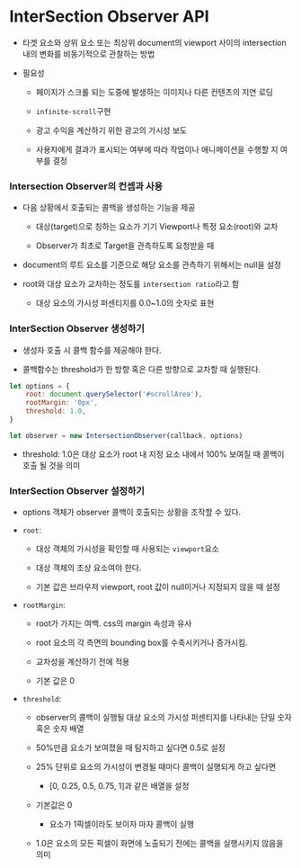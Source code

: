# InterSection Observer API

- 타겟 요소와 상위 요소 또는 최상위 document의 viewport 사이의 intersection 내의 변화를 비동기적으로 관찰하는 방법

- 필요성
  
  - 페이지가 스크롤 되는 도중에 발생하는 이미지나 다른 컨텐츠의 지연 로딩
  
  - `infinite-scroll`구현
  
  - 광고 수익을 계산하기 위한 광고의 가시성 보도
  
  - 사용자에게 결과가 표시되는 여부에 따라 작업이나 애니메이션을 수행할 지 여부를 결정

### Intersection Observer의 컨셉과 사용

- 다음 상황에서 호출되는 콜백을 생성하는 기능을 제공
  
  - 대상(target)으로 칭하는 요소가 기기 Viewport나 특정 요소(root)와 교차
  
  - Observer가 최초로 Target을 관측하도록 요청받을 때

- document의 루트 요소를 기준으로 해당 요소를 관측하기 위해서는 null을 설정

- root와 대상 요소가 교차하는 정도를 `intersection ratio`라고 함
  
  - 대상 요소의 가시성 퍼센티지를 0.0~1.0의 숫자로 표현

### InterSection Observer 생성하기

- 생성자 호출 시 콜백 함수를 제공해야 한다.

- 콜백함수는 threshold가 한 방향 혹은 다른 방향으로 교차할 때 실행된다.

```js
let options = {
    root: document.querySelector('#scrollArea'),
    rootMargin: '0px',
    threshold: 1.0,
}

let observer = new IntersectionObserver(callback, options)
```

- threshold: 1.0은 대상 요소가 root 내 지정 요소 내에서 100% 보여질 때 콜백이 호출 될 것을 의미



### InterSection Observer 설정하기

- options 객체가 observer 콜백이 호출되는 상황을 조작할 수 있다.

- `root`:
  
  - 대상 객체의 가시성을 확인할 때 사용되는 `viewport`요소
  
  - 대상 객체의 조상 요소여야 한다.
  
  - 기본 값은 브라우저 viewport, root 값이 null이거나 지정되지 않을 때 설정

- `rootMargin`:
  
  - root가 가지는 여백. css의 margin 속성과 유사
  
  - root 요소의 각 측면의 bounding box를 수축시키거나 증가시킴.
  
  - 교차성을 계산하기 전에 적용
  
  - 기본 값은 0

- `threshold`:
  
  - observer의 콜백이 실행될 대상 요소의 가시성 퍼센티지를 나타내는 단일 숫자 혹은 숫자 배열
  
  - 50%만큼 요소가 보여졌을 때 탐지하고 싶다면 0.5로 설정
  
  - 25% 단위로 요소의 가시성이 변경될 때마다 콜백이 실행되게 하고 싶다면
    
    - [0, 0.25, 0.5, 0.75, 1]과 같은 배열을 설정
  
  - 기본값은 0
    
    - 요소가 1픽셀이라도 보이자 마자 콜백이 실행
  
  - 1.0은 요소의 모든 픽셀이 화면에 노출되기 전에는 콜백을 실행시키지 않음을 의미
